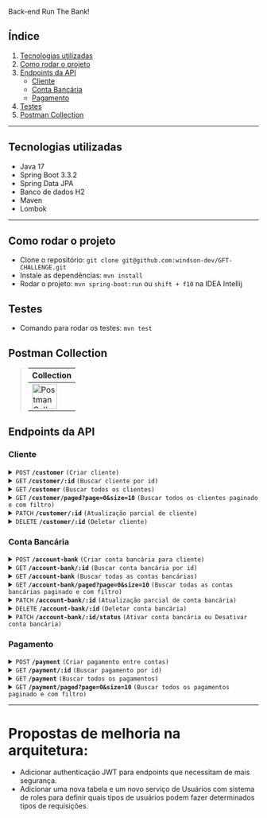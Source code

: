 Back-end Run The Bank!

## Índice

1. [Tecnologias utilizadas](#tecnologias-utilizadas)
2. [Como rodar o projeto](#como-rodar-o-projeto)
3. [Endpoints da API](#endpoints-da-api)
   - [Cliente](#cliente)
   - [Conta Bancária](#conta-bancária)
   - [Pagamento](#pagamento)
4. [Testes](#testes)
5. [Postman Collection](#postman-collection)

---

## Tecnologias utilizadas
- Java 17
- Spring Boot 3.3.2
- Spring Data JPA
- Banco de dados H2
- Maven
- Lombok
---

## Como rodar o projeto
- Clone o repositório: `git clone git@github.com:windson-dev/GFT-CHALLENGE.git`
- Instale as dependências: `mvn install`
- Rodar o projeto: `mvn spring-boot:run` ou `shift + f10` na IDEA Intellij

## Testes
- Comando para rodar os testes: `mvn test`


## Postman Collection

> | Collection |
> |-------------------|
> | [<img src="https://assets.getpostman.com/common-share/postman-logo.png" alt="Postman Collection" width="50px">](https://github.com/user-attachments/files/16741009/API.run.the.bank.postman_collection.json) |


## Endpoints da API

### Cliente

<details>
 <summary><code>POST</code> <code><b>/customer</b></code> <code>(Criar cliente)</code></summary>

##### Schema

> | name              |  document     | address      | password                         |
> |-------------------|-----------|----------------|-------------------------------------|
> | String(obrigatório) |  String(obrigatório) | String(obrigatório)   | String(obrigatório)        |


##### Exemplo de Requisição

> ```json
> {
>   "name": "Ash Ketchum",
>   "document": "65620911012",
>   "address": "Cidade de Pallet",
>   "password": "StrongPassword951!#@"
> }
> ```

##### Respostas

> | http code | content-type         | resposta                                            |
> |-----------|----------------------|-----------------------------------------------------|
> | `201`     | `application/json`   |         |
> | `400`     | `application/json`   | `{"message":"VALIDATION_ERROR","errors":["Mandatory field password","Invalid password was informed","Mandatory field name","Mandatory field document","Mandatory field address"]}`           |
> | `400`     | `application/json`   | `{"message":"VALIDATION_ERROR","errors":["Invalid document format or document does not exist"]}`           |
> | `400`     | `application/json`   | `{"message":"VALIDATION_ERROR", "errors"["Password must contain 1 or more uppercase characters.","Password must contain 1 or more lowercase characters.","Password must contain 1 or more digit characters.","Password must contain 1 or more special    characters.","Password must be 6 or more characters in length."]}`           |
> | `409`     | `application/json`   | `{"message": "Document already exists"}`           |


</details>

<details>
 <summary><code>GET</code> <code><b>/customer/:id</b></code> <code>(Buscar cliente por id)</code></summary>

##### Parameters

> | nome | tipo | tipo de dado | descrição                  |
> |------|------|-----------|------------------------------|
> | `id` | obrigatório | int     | ID do cliente                |

##### Respostas

> | http code | content-type         | resposta                                            |
> |-----------|----------------------|-----------------------------------------------------|
> | `200`     | `application/json`   | ` {"id": 1, "name": "Ash Ketchum","document": "60400404087","address": "Cidade de Pallet"}`            |
> | `404`     | `application/json`   | `{"message":"Customer 2 not found"}` |

</details>

<details>
 <summary><code>GET</code> <code><b>/customer</b></code> <code>(Buscar todos os clientes)</code></summary>

##### Respostas

> | http code | content-type         | resposta                                            |
> |-----------|----------------------|-----------------------------------------------------|
> | `200`     | `application/json`   | `[{ "id": 1, "name": "Ash Ketchum", ... }, ...]`   |

</details>

<details>
 <summary><code>GET</code> <code><b>/customer/paged?page=0&size=10</b></code> <code>(Buscar todos os clientes paginado e com filtro)</code></summary>

##### Parameters

> | name | type | tipo de dado | description                  |
> |------|------|-----------|------------------------------|
> | `page` | obrigatório | int   | Página de resultados (default é 0) |
> | `size` | obrigatório | int   | Número de resultados por página (default é 10) |
> | `name` | opcional | string   | Filtra a paginação por nome do cliente |
> | `document` | opcional | string   | Filtra a paginação por documento do cliente |
> | `address` | opcional | string   | Filtra a paginação por endereço do cliente |

##### Respostas

> | http code | content-type         | resposta                                            |
> |-----------|----------------------|-----------------------------------------------------|
> | `200`     | `application/json`   | `{"content":[{"id":1,"name":"Ash Ketchum","document":"65620911012","address":"Cidade de Pallet"}],"pageable":{"pageNumber":0,"pageSize":10,"sort":{"empty":false,"sorted":true,"unsorted":false},"offset":0,"paged":true,"unpaged":false},"last":true,"totalElements":1,"totalPages":1,"size":10,"number":0,"sort":{"empty":false,"sorted":true,"unsorted":false},"first":true,"numberOfElements":1,"empty":false}`   |

</details>

<details>
 <summary><code>PATCH</code> <code><b>/customer/:id</b></code> <code>(Atualização parcial de cliente)</code></summary>

##### Parameters

> | nome | tipo | tipo de dado | description                  |
> |------|------|-----------|------------------------------|
> | `id` | obrigatório | int     | ID do cliente                |

##### Body da Requisição

> ```json
> {
>   "name": "Ash Ketchum Smith",
>   "address": "Cidade de São Paulo"
>   "password": "@Minhasenha2024"
> }
> ```

##### Respostas

> | http code | content-type         | resposta                                            |
> |-----------|----------------------|-----------------------------------------------------|
> | `200`     | `application/json`   |     |
> | `400`     | `application/json`   | `{"message": "Customer 2 not found"}`           |
> | `400`     | `application/json`   | `{"message":"VALIDATION_ERROR","errors":["Password must be 6 or more characters in length.","Password must contain 1 or more lowercase characters.","Password must contain 1 or more digit characters.","Password must contain 1 or more special characters.","Password must contain 1 or more uppercase characters."]}`           |


</details>

<details>
 <summary><code>DELETE</code> <code><b>/customer/:id</b></code> <code>(Deletar cliente)</code></summary>

##### Parameters

> | nome | tipo | tipo de dado | descrição                  |
> |------|------|-----------|------------------------------|
> | `id` | obrigatório | int     | ID do cliente                |

##### Respostas

> | http code | content-type         | resposta                                            |
> |-----------|----------------------|-----------------------------------------------------|
> | `204`     | `application/json`   |      |
> | `404`     | `application/json`   | `{"message": "Customer 2 not found"}` |

</details>

### Conta Bancária

<details>
 <summary><code>POST</code> <code><b>/account-bank</b></code> <code>(Criar conta bancária para cliente)</code></summary>

 ##### Schema

> | agency              |  balance     | customerId     |
> |-------------------|-----------|----------------|
> | String(obrigatório) |  Double(obrigatório) | Int(obrigatório)   | 


##### Exemplo de requisição

> ```json
> {
>   "agency": "01",
>   "customerId": 1,
>   "balance": 1000.00
> }
> ```

##### Respostas

> | http code | content-type         | resposta                                            |
> |-----------|----------------------|-----------------------------------------------------|
> | `201`     | `application/json`   |  |
> | `400`     | `application/json`   | `{"message": "Customer not found"}`           |
> | `400`     | `application/json`   | `{"message":"VALIDATION_ERROR","errors":["Mandatory field agency","Mandatory field balance","Mandatory field customerId"]}`           |
> | `409`     | `application/json`   | `{"message":"Agency already exists"}`           |

</details>

<details>
 <summary><code>GET</code> <code><b>/account-bank/:id</b></code> <code>(Buscar conta bancária por id)</code></summary>

##### Parameters

> | nome | tipo | tipo de dado | description                  |
> |------|------|-----------|------------------------------|
> | `id` | obrigatório | int     | ID da conta bancária         |

##### Respostas

> | http code | content-type         | resposta                                            |
> |-----------|----------------------|-----------------------------------------------------|
> | `200`     | `application/json`   | `{"id":1,"agency":"01","balance":4000.0,"status":"ACTIVE","customer":{"id":1,"name":"Ash Ketchum","document":"47931727843","address":"Cidade de Pallet"}}`   |
> | `404`     | `application/json`   | `{"message": "Account Bank 10 not found"}` |

</details>

<details>
 <summary><code>GET</code> <code><b>/account-bank</b></code> <code>(Buscar todas as contas bancárias)</code></summary>

##### Respostas

> | http code | content-type         | resposta                                            |
> |-----------|----------------------|-----------------------------------------------------|
> | `200`     | `application/json`   | `[{ "id": 1, "customerId": 1, "balance": 1000.00 }, ...]` |

</details>

<details>
 <summary><code>GET</code> <code><b>/account-bank/paged?page=0&size=10</b></code> <code>(Buscar todas as contas bancárias paginado e com filtro)</code></summary>

##### Parameters

> | nome | tipo | tipo de dado | description                  |
> |------|------|-----------|------------------------------|
> | `page` | obrigatório | int   | Página de resultados (default é 0) |
> | `size` | obrigatório | int   | Número de resultados por página (default é 10) |
> | `status` | opcional | string   | Filtra contas bancárias por status |

##### Respostas

> | http code | content-type         | resposta                                            |
> |-----------|----------------------|-----------------------------------------------------|
> | `200`     | `application/json`   | `{"content":[{"id":1,"agency":"01","balance":4000.0,"status":"ACTIVE","customer":{"id":1,"name":"Ash Ketchum","document":"47931727843","address":"Cidade de Pallet"}}],"pageable":{"pageNumber":0,"pageSize":10,"sort":{"empty":false,"sorted":true,"unsorted":false},"offset":0,"paged":true,"unpaged":false},"last":true,"totalElements":1,"totalPages":1,"size":10,"number":0,"sort":{"empty":false,"sorted":true,"unsorted":false},"first":true,"numberOfElements":1,"empty":false}` |

</details>

<details>
 <summary><code>PATCH</code> <code><b>/account-bank/:id</b></code> <code>(Atualização parcial de conta bancária)</code></summary>

##### Parameters

> | nome | tipo | tipo de dado | description                  |
> |------|------|-----------|------------------------------|
> | `id` | obrigatório | int     | ID da conta bancária         |

##### Body da Requisição

> ```json
> {
>   "balance": 1200.00
> }
> ```

##### Respostas

> | http code | content-type         | resposta                                            |
> |-----------|----------------------|-----------------------------------------------------|
> | `200`     | `application/json`   |  |
> | `400`     | `application/json`   | `{"message": "Account Bank 10 not found"}`           |

</details>

<details>
 <summary><code>DELETE</code> <code><b>/account-bank/:id</b></code> <code>(Deletar conta bancária)</code></summary>

##### Parameters

> | nome | tipo | tipo de dado | description                  |
> |------|------|-----------|------------------------------|
> | `id` | obrigatório | int     | ID da conta bancária         |

##### Respostas

> | http code | content-type         | resposta                                            |
> |-----------|----------------------|-----------------------------------------------------|
> | `204`     | `application/json`   |  |
> | `404`     | `application/json`   | `{"message": "Account Bank 10 not found"}` |

</details>

<details>
 <summary><code>PATCH</code> <code><b>/account-bank/:id/status</b></code> <code>(Ativar conta bancária ou Desativar conta bancária)</code></summary>

##### Parameters

> | nome | tipo | tipo de dado | description                  |
> |------|------|-----------|------------------------------|
> | `id` | obrigatório | int     | ID da conta bancária         |

##### Respostas

> | http code | content-type         | resposta                                            |
> |-----------|----------------------|-----------------------------------------------------|
> | `200`     | `application/json`   |  |
> | `404`     | `application/json`   | `{"message": "Account Bank 10 not found"}` |

</details>

### Pagamento

<details>
 <summary><code>POST</code> <code><b>/payment</b></code> <code>(Criar pagamento entre contas)</code></summary>

##### Body da Requisição

> ```json
> {
>   "senderAccountId": 1,
>   "receiverAccountId": 2,
>   "amount": 100.00
> }
> ```

##### Respostas

> | http code | content-type         | resposta                                            |
> |-----------|----------------------|-----------------------------------------------------|
> | `201`     | `application/json`   |      |
> | `400`     | `application/json`   | `{"message":"VALIDATION_ERROR","errors":["Mandatory field receiverAccountId","Mandatory field senderAccountId","Mandatory field amount"]}`           |
> | `404`     | `application/json`   | `{"message": "Sender account not found"}`           |
> | `404`     | `application/json`   | `{"message": "Receiver account not found"}`           |


</details>

<details>
 <summary><code>GET</code> <code><b>/payment/:id</b></code> <code>(Buscar pagamento por id)</code></summary>

##### Parameters

> | nome | tipo | tipo de dado | description                  |
> |------|------|-----------|------------------------------|
> | `id` | obrigatório | int     | ID do pagamento              |

##### Respostas

> | http code | content-type         | resposta                                            |
> |-----------|----------------------|-----------------------------------------------------|
> | `200`     | `application/json`   | `{"amount":400.0,"senderAccount":{"id":1,"agency":"01","balance":3700.0,"status":"ACTIVE","customer":{"id":1,"name":"Ash Ketchum","document":"47931727843","address":"Cidade de Pallet"}},"receiverAccount":{"id":2,"agency":"010","balance":4800.0,"status":"ACTIVE","customer":{"id":1,"name":"Ash Ketchum","document":"47931727843","address":"Cidade de Pallet"}}}` |
> | `404`     | `application/json`   | `{"message": "Payment not found"}` |

</details>

<details>
 <summary><code>GET</code> <code><b>/payment</b></code> <code>(Buscar todos os pagamentos)</code></summary>

##### Respostas

> | http code | content-type         | resposta                                            |
> |-----------|----------------------|-----------------------------------------------------|
> | `200`     | `application/json`   | `[{ "id": 1, "senderAccountId": 1, "receiverAccountId": 2, "amount": 100.00 }, ...]` |

</details>

<details>
 <summary><code>GET</code> <code><b>/payment/paged?page=0&size=10</b></code> <code>(Buscar todos os pagamentos paginado e com filtro)</code></summary>

##### Parameters

> | nome | tipo | tipo de dado | description                  |
> |------|------|-----------|------------------------------|
> | `page` | obrigatório | int   | Página de resultados (default é 0) |
> | `size` | obrigatório | int   | Número de resultados por página (default é 10) |
> | `customerName` | opcional | string   | Número de resultados por página (default é 10) |

##### Respostas

> | http code | content-type         | resposta                                            |
> |-----------|----------------------|-----------------------------------------------------|
> | `200`     | `application/json`   | `{"content":[{"amount":400.0,"senderAccount":{"id":1,"agency":"01","balance":3700.0,"status":"ACTIVE","customer":{"id":1,"name":"Ash Ketchum","document":"47931727843","address":"Cidade de Pallet"}},"receiverAccount":{"id":2,"agency":"010","balance":4800.0,"status":"ACTIVE","customer":{"id":1,"name":"Ash Ketchum","document":"47931727843","address":"Cidade de Pallet"}}},{"amount":400.0,"senderAccount":{"id":1,"agency":"01","balance":3700.0,"status":"ACTIVE","customer":{"id":1,"name":"Ash Ketchum","document":"47931727843","address":"Cidade de Pallet"}},"receiverAccount":{"id":2,"agency":"010","balance":4800.0,"status":"ACTIVE","customer":{"id":1,"name":"Ash Ketchum","document":"47931727843","address":"Cidade de Pallet"}}}],"pageable":{"pageNumber":0,"pageSize":10,"sort":{"empty":false,"sorted":true,"unsorted":false},"offset":0,"paged":true,"unpaged":false},"last":true,"totalElements":2,"totalPages":1,"size":10,"number":0,"sort":{"empty":false,"sorted":true,"unsorted":false},"first":true,"numberOfElements":2,"empty":false}` |

</details>

---

# Propostas de melhoria na arquitetura:
- Adicionar authenticação JWT para endpoints que necessitam de mais segurança.
- Adicionar uma nova tabela e um novo serviço de Usuários com sistema de roles para definir quais tipos de usuários podem fazer determinados tipos de requisições.
